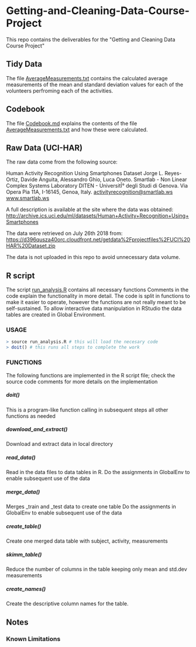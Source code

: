 # Getting-and-Cleaning-Data-Course-Project
This repo contains the deliverables for the "Getting and Cleaning Data Course Project" 

## Tidy Data

The file [AverageMeasurements.txt](AverageMeasurements.txt) contains the calculated average measurements of the mean and standard deviation values for each of the volunteers perfroming each of the activities. 

## Codebook

The file [Codebook.md](Codebook.md) explains the contents of the file [AverageMeasurements.txt](AverageMeasurements.txt) and how these were calculated.

## Raw Data (UCI-HAR)
The raw data come from the following source:

Human Activity Recognition Using Smartphones Dataset
Jorge L. Reyes-Ortiz, Davide Anguita, Alessandro Ghio, Luca Oneto.
Smartlab - Non Linear Complex Systems Laboratory
DITEN - UniversitÎ° degli Studi di Genova.
Via Opera Pia 11A, I-16145, Genoa, Italy.
activityrecognition@smartlab.ws
www.smartlab.ws

A full description is available at the site where the data was obtained:
http://archive.ics.uci.edu/ml/datasets/Human+Activity+Recognition+Using+Smartphones

The data were retrieved on July 26th 2018 from:
https://d396qusza40orc.cloudfront.net/getdata%2Fprojectfiles%2FUCI%20HAR%20Dataset.zip

The data is not uploaded in this repo to avoid unnecessary data volume. 

## R script 

The script [run_analysis.R](run_analysis.R) contains all necessary functions 
Comments in the code explain the functionality in more detail.
The code is split in functions to make it easier to operate, 
however the functions are not really meant to be self-sustained. 
To allow interactive data manipulation in RStudio the data tables are created in Global Environment. 

### USAGE
```R
> source run_analysis.R # this will load the necesary code
> doit() # this runs all steps to complete the work
```

### FUNCTIONS
The following functions are implemented in the R script file; check the source code comments for more details on the implementation 

##### doit()
This is a program-like function calling in subsequent steps all other functions as needed 

##### download_and_extract()
Download and extract data in local directory 


##### read_data()
Read in the data files to data tables in R. 
Do the assignments in GlobalEnv to enable subsequent use of the data

##### merge_data()
Merges <name>_train and <name>_test data to create one table <name>
Do the assignments in GlobalEnv to enable subsequent use of the data

##### create_table()
Create one merged data table with subject, activity, measurements

##### skimm_table()
Reduce the number of columns in the table keeping only mean and std.dev measurements

##### create_names()
Create the descriptive column names for the table. 

## Notes

### Known Limitations


